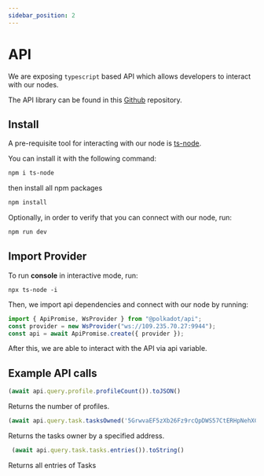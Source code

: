 ```yaml
---
sidebar_position: 2
---
```


# API

We are exposing `typescript` based API which allows developers to interact with our nodes. 

The API library can be found in this [Github](https://github.com/UniversalDot/polkadot-js-api-ts-template) repository.

## Install

A pre-requisite tool for interacting with our node is [ts-node](https://www.npmjs.com/package/ts-node).

You can install it with the following command:

```bash
npm i ts-node
```
then install all npm packages

```bash
npm install
```
Optionally, in order to verify that you can connect with our node, run:

```bash
npm run dev
```

## Import Provider

To run **console** in interactive mode, run:

```
npx ts-node -i
```
Then, we import api dependencies and connect with our node by running:
```javascript
import { ApiPromise, WsProvider } from "@polkadot/api";
const provider = new WsProvider("ws://109.235.70.27:9944");
const api = await ApiPromise.create({ provider });
```

After this, we are able to interact with the API via api variable.

## Example API calls

```javascript
(await api.query.profile.profileCount()).toJSON()
```
Returns the number of profiles.

```javascript
(await api.query.task.tasksOwned('5GrwvaEF5zXb26Fz9rcQpDWS57CtERHpNehXCPcNoHGKutQY')).toJSON()
```
Returns the tasks owner by a specified address.

```javascript
 (await api.query.task.tasks.entries()).toString()
```
Returns all entries of Tasks
